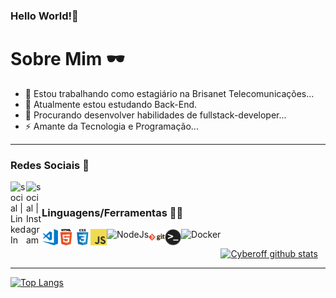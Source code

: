 ### Hello World!🖖

# Sobre Mim 🕶

- 🔭 Estou trabalhando como estagiário na Brisanet Telecomunicações...
- 🌱 Atualmente estou estudando Back-End.
- 🤔 Procurando desenvolver habilidades de fullstack-developer...
- ⚡ Amante da Tecnologia e Programação...

---

### Redes Sociais 👥
[<img align="left" alt="social | LinkedIn" width="25px" src="https://cdn.jsdelivr.net/npm/simple-icons@v3/icons/linkedin.svg" />][linkedin]
[<img align="left" alt="social | Instagram" width="25px" src="https://cdn.jsdelivr.net/npm/simple-icons@3.13.0/icons/instagram.svg"/>][instagram]

<br>

### Linguagens/Ferramentas 🧑‍💻

<img align="left" alt="Visual Studio Code" width="26px" src="https://raw.githubusercontent.com/github/explore/80688e429a7d4ef2fca1e82350fe8e3517d3494d/topics/visual-studio-code/visual-studio-code.png" />

<img align="left" alt="HTML5" width="26px" src="https://raw.githubusercontent.com/github/explore/80688e429a7d4ef2fca1e82350fe8e3517d3494d/topics/html/html.png" />

<img align="left" alt="CSS3" width="26px" src="https://raw.githubusercontent.com/github/explore/80688e429a7d4ef2fca1e82350fe8e3517d3494d/topics/css/css.png" />

<img align="left" alt="JavaScript" width="26px" src="https://raw.githubusercontent.com/github/explore/80688e429a7d4ef2fca1e82350fe8e3517d3494d/topics/javascript/javascript.png" />

<img align="left" alt="NodeJs" widht="26px" src="https://nodejs.org/static/images/logos/nodejs-new-pantone-black.svg" height="32"/>

<img align="left" alt="Git" width="26px" src="https://raw.githubusercontent.com/github/explore/80688e429a7d4ef2fca1e82350fe8e3517d3494d/topics/git/git.png" />

<img align="left" alt="Terminal" width="26px" src="https://raw.githubusercontent.com/github/explore/80688e429a7d4ef2fca1e82350fe8e3517d3494d/topics/terminal/terminal.png" />

<img align="left" alt="Docker" widht="26px" src="https://www.docker.com/sites/default/files/d8/Docker-R-Logo-08-2018-Monochomatic-RGB_Moby-x1.png" height="32"/>

<br>

 [![Cyberoff github stats](https://github-readme-stats.vercel.app/api?username=Cyberoff&?count_private=true&show_icons=true&show_border=true&theme=synthwave)](https://github.com/anuraghazra/github-readme-stats)
 
 ---
 
 [![Top Langs](https://github-readme-stats.vercel.app/api/top-langs/?username=Cyberoff&layout=compact&theme=synthwave&?count_private=true)](https://github.com/anuraghazra/github-readme-stats)



[linkedin]: https://www.linkedin.com/in/angelo-raphael-24a4171b5/
[instagram]: https://www.instagram.com/angelo_.raphael
